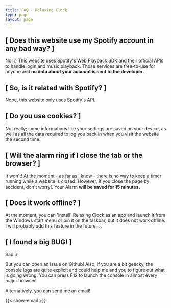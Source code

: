 ```yaml
---
title: FAQ - Relaxing Clock
type: page
layout: page
---
```

## [ Does this website use my Spotify account in any bad way? ]
No! :) This website uses Spotify's Web Playback SDK and their official APIs to handle login and music playback. Those services are free-to-use for anyone and **no data about your account is sent to the developer.** 

## [ So, is it related with Spotify? ]
Nope, this website only uses Spotify's API.

## [ Do you use cookies? ]
Not really; some informations like your settings are saved on your device, as well as all the data required to log you back in when you visit the website the second time.

## [ Will the alarm ring if I close the tab or the browser? ]
It won't! At the moment - as far as I know - there is no way to keep a timer running while a website is closed. However, if you close the page by accident, don't worry!. Your Alarm **will be saved for 15 minutes.**

## [ Does it work offline? ]
At the moment, you can 'install' Relaxing Clock as an app and launch it from the Windows start menu or pin it on the taskbar, but it does not work offline. I will probably add this feature in the future. . .

## [ I found a big BUG! ]
Sad :(  

But you can open an issue on Github! Also, if you are a bit geecky, the console logs are quite explicit and could help me and you to figure out what is going wrong. You can press F12 to launch the console in almost every major browser.  

Alternatively, you can send me an email!  

{{< show-email >}}
